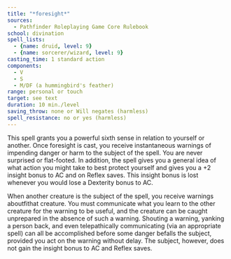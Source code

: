 ```yaml
---
title: "*foresight*"
sources:
  - Pathfinder Roleplaying Game Core Rulebook
school: divination
spell_lists:
  - {name: druid, level: 9}
  - {name: sorcerer/wizard, level: 9}
casting_time: 1 standard action
components:
  - V
  - S
  - M/DF (a hummingbird's feather)
range: personal or touch
target: see text
duration: 10 min./level
saving_throw: none or Will negates (harmless)
spell_resistance: no or yes (harmless)
---
```


This spell grants you a powerful sixth sense in relation to yourself or another. Once foresight is cast, you receive instantaneous warnings of impending danger or harm to the subject of the spell. You are never surprised or flat-footed. In addition, the spell gives you a general idea of what action you might take to best protect yourself and gives you a +2 insight bonus to AC and on Reflex saves. This insight bonus is lost whenever you would lose a Dexterity bonus to AC.

When another creature is the subject of the spell, you receive warnings aboutfithat creature. You must communicate what you learn to the other creature for the warning to be useful, and the creature can be caught unprepared in the absence of such a warning. Shouting a warning, yanking a person back, and even telepathically communicating (via an appropriate spell) can all be accomplished before some danger befalls the subject, provided you act on the warning without delay. The subject, however, does not gain the insight bonus to AC and Reflex saves.

